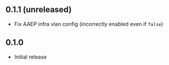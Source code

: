 ## 0.1.1 (unreleased)

- Fix AAEP infra vlan config (incorrectly enabled even if `false`)

## 0.1.0

- Initial release
